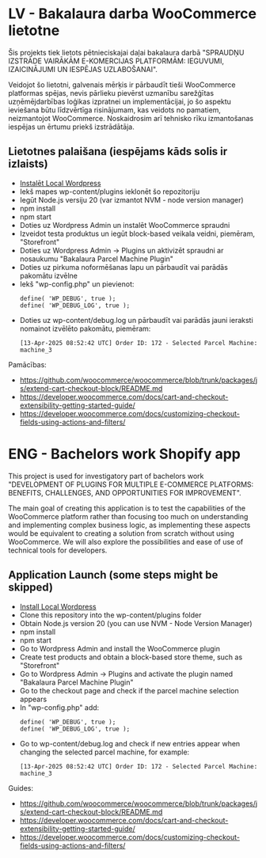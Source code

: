 # LV - Bakalaura darba WooCommerce lietotne

Šis projekts tiek lietots pētnieciskajai daļai bakalaura darbā "SPRAUDŅU IZSTRĀDE VAIRĀKĀM E-KOMERCIJAS PLATFORMĀM: IEGUVUMI, IZAICINĀJUMI UN IESPĒJAS UZLABOŠANAI".

Veidojot šo lietotni, galvenais mērķis ir pārbaudīt tieši WooCommerce platformas spējas, nevis pārlieku pievērst uzmanību sarežģītas uzņēmējdarbības loģikas izpratnei un implementācijai, jo šo aspektu ieviešana būtu līdzvērtīga risinājumam, kas veidots no pamatiem, neizmantojot WooCommerce. Noskaidrosim arī tehnisko rīku izmantošanas iespējas un ērtumu priekš izstrādātāja.

## Lietotnes palaišana (iespējams kāds solis ir izlaists)
- [Instalēt Local Wordpress](https://localwp.com/)
- Iekš mapes wp-content/plugins ieklonēt šo repozitoriju
- Iegūt Node.js versiju 20 (var izmantot NVM - node version manager)
- npm install
- npm start
- Doties uz Wordpress Admin un instalēt WooCommerce spraudni
- Izveidot testa produktus un iegūt block-based veikala veidni, piemēram, "Storefront"
- Doties uz Wordpress Admin -> Plugins un aktivizēt spraudni ar nosaukumu "Bakalaura Parcel Machine Plugin"
- Doties uz pirkuma noformēšanas lapu un pārbaudīt vai parādās pakomātu izvēlne
- Iekš "wp-config.php" un pievienot:
    ```
    define( 'WP_DEBUG', true );
    define( 'WP_DEBUG_LOG', true );
    ```
- Doties uz wp-content/debug.log un pārbaudīt vai parādās jauni ieraksti nomainot izvēlēto pakomātu, piemēram:
    ```
    [13-Apr-2025 08:52:42 UTC] Order ID: 172 - Selected Parcel Machine: machine_3
    ```

Pamācības:
- https://github.com/woocommerce/woocommerce/blob/trunk/packages/js/extend-cart-checkout-block/README.md
- https://developer.woocommerce.com/docs/cart-and-checkout-extensibility-getting-started-guide/
- https://developer.woocommerce.com/docs/customizing-checkout-fields-using-actions-and-filters/


# ENG - Bachelors work Shopify app

This project is used for investigatory part of bachelors work "DEVELOPMENT OF PLUGINS FOR MULTIPLE E-COMMERCE PLATFORMS: BENEFITS, CHALLENGES, AND OPPORTUNITIES FOR IMPROVEMENT".

The main goal of creating this application is to test the capabilities of the WooCommerce platform rather than focusing too much on understanding and implementing complex business logic, as implementing these aspects would be equivalent to creating a solution from scratch without using WooCommerce. We will also explore the possibilities and ease of use of technical tools for developers.

## Application Launch (some steps might be skipped)
- [Install Local Wordpress](https://localwp.com/)
- Clone this repository into the wp-content/plugins folder
- Obtain Node.js version 20 (you can use NVM - Node Version Manager)
- npm install
- npm start
- Go to Wordpress Admin and install the WooCommerce plugin
- Create test products and obtain a block-based store theme, such as "Storefront"
- Go to Wordpress Admin -> Plugins and activate the plugin named "Bakalaura Parcel Machine Plugin"
- Go to the checkout page and check if the parcel machine selection appears
- In "wp-config.php" add:
    ```
    define( 'WP_DEBUG', true );
    define( 'WP_DEBUG_LOG', true );
    ```
- Go to wp-content/debug.log and check if new entries appear when changing the selected parcel machine, for example:
    ```
    [13-Apr-2025 08:52:42 UTC] Order ID: 172 - Selected Parcel Machine: machine_3
    ```

Guides:
- https://github.com/woocommerce/woocommerce/blob/trunk/packages/js/extend-cart-checkout-block/README.md
- https://developer.woocommerce.com/docs/cart-and-checkout-extensibility-getting-started-guide/
- https://developer.woocommerce.com/docs/customizing-checkout-fields-using-actions-and-filters/
